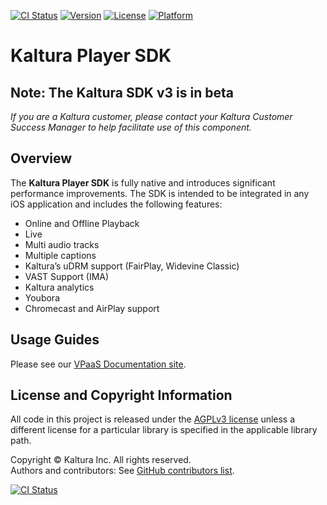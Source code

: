 [![CI Status](http://img.shields.io/travis/kaltura/playkit-ios.svg?style=flat)](https://travis-ci.org/kaltura/playkit-ios)
[![Version](https://img.shields.io/cocoapods/v/PlayKit.svg?style=flat)](http://cocoadocs.org/docsets/PlayKit)
[![License](https://img.shields.io/cocoapods/l/PlayKit.svg?style=flat)](http://cocoadocs.org/docsets/PlayKit)
[![Platform](https://img.shields.io/cocoapods/p/PlayKit.svg?style=flat)](http://cocoadocs.org/docsets/PlayKit)

# Kaltura Player SDK
## Note: The Kaltura SDK v3 is in beta

*If you are a Kaltura customer, please contact your Kaltura Customer Success Manager to help facilitate use of this component.*

## Overview
The **Kaltura Player SDK** is fully native and introduces significant performance improvements. The SDK is intended to be integrated in any iOS application and includes the following features:

* Online and Offline Playback
* Live
* Multi audio tracks
* Multiple captions
* Kaltura’s uDRM support (FairPlay, Widevine Classic)
* VAST Support (IMA)
* Kaltura analytics
* Youbora
* Chromecast and AirPlay support

## Usage Guides
Please see our [VPaaS Documentation site](https://vpaas.kaltura.com/documentation/Mobile-Video-Player-SDKs/iOS_Introduction.html).

## License and Copyright Information
All code in this project is released under the [AGPLv3 license](http://www.gnu.org/licenses/agpl-3.0.html) unless a different license for a particular library is specified in the applicable library path.   

Copyright © Kaltura Inc. All rights reserved.   
Authors and contributors: See [GitHub contributors list](https://github.com/kaltura/playkit-ios/graphs/contributors).  

[![CI Status](http://img.shields.io/travis/kaltura/playkit-ios.svg?style=flat)](https://travis-ci.org/kaltura/playkit-ios)
